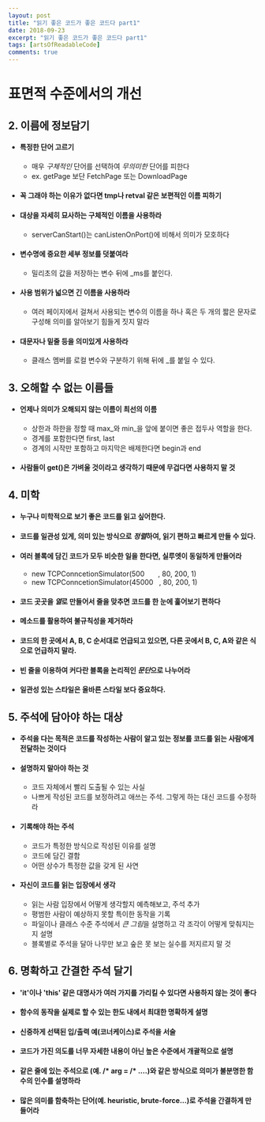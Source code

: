 ```yaml
---
layout: post
title: "읽기 좋은 코드가 좋은 코드다 part1"
date: 2018-09-23
excerpt: "읽기 좋은 코드가 좋은 코드다 part1"
tags: [artsOfReadableCode]
comments: true
---
```


# 표면적 수준에서의 개선

## 2. 이름에 정보담기

* #### 특정한 단어 고르기
	* 매우 *구체적인* 단어를 선택하여 *무의미한* 단어를 피한다
	* ex. getPage 보단 FetchPage 또는 DownloadPage

* #### 꼭 그래야 하는 이유가 없다면 tmp나 retval 같은 보편적인 이름 피하기

* #### 대상을 자세히 묘사하는 구체적인 이름을 사용하라
	* serverCanStart()는 canListenOnPort()에 비해서 의미가 모호하다

* #### 변수명에 중요한 세부 정보를 덧붙여라
	* 밀리초의 값을 저장하는 변수 뒤에 _ms를 붙인다.

* #### 사용 범위가 넓으면 긴 이름을 사용하라
	* 여러 페이지에서 걸쳐서 사용되는 변수의 이름을 하나 혹은 두 개의 짧은 문자로 구성해 의미를 알아보기 힘들게 짓지 말라

* #### 대문자나 밑줄 등을 의미있게 사용하라
	* 클래스 멤버를 로컬 변수와 구분하기 위해 뒤에 _를 붙일 수 있다.

## 3. 오해할 수 없는 이름들

* #### 언제나 의미가 오해되지 않는 이름이 최선의 이름
	* 상한과 하한을 정할 때 max_와 min_을 앞에 붙이면 좋은 접두사 역할을 한다.
	* 경계를 포함한다면 first, last
	* 경계의 시작만 포함하고 마지막은 배제한다면 begin과 end

* #### 사람들이 get()은 가벼울 것이라고 생각하기 때문에 무겁다면 사용하지 말 것

## 4. 미학

* #### 누구나 미학적으로 보기 좋은 코드를 읽고 싶어한다.
* #### 코드를 일관성 있게, 의미 있는 방식으로 *정렬*하여, 읽기 편하고 빠르게 만들 수 있다.

* #### 여러 블록에 담긴 코드가 모두 비슷한 일을 한다면, 실루엣이 동일하게 만들어라
	* new TCPConncetionSimulator(500  &nbsp; &nbsp; &nbsp; , 80, 200, 1)
	* new TCPConncetionSimulator(45000 &nbsp; , 80, 200, 1)
	
*  #### 코드 곳곳을 *열*로 만들어서 줄을 맞추면 코드를 한 눈에 훑어보기 편하다

* #### 메소드를 활용하여 불규칙성을 제거하라

* #### 코드의 한 곳에서 A, B, C 순서대로 언급되고 있으면, 다른 곳에서 B, C, A와 같은 식으로 언급하지 말라.

* #### 빈 줄을 이용하여 커다란 블록을 논리적인 *문단*으로 나누어라
* #### 일관성 있는 스타일은 올바른 스타일 보다 중요하다.

## 5. 주석에 담아야 하는 대상
* #### 주석을 다는 목적은 코드를 작성하는 사람이 알고 있는 정보를 코드를 읽는 사람에게 전달하는 것이다

* #### 설명하지 말아야 하는 것
	*  코드 자체에서 빨리 도출될 수 있는 사실
	*  나쁘게 작성된 코드를 보정하려고 애쓰는 주석. 그렇게 하는 대신 코드를 수정하라

*  #### 기록해야 하는 주석
	* 코드가 특정한 방식으로 작성된 이유를 설명
	* 코드에 담긴 결함
	* 어떤 상수가 특정한 값을 갖게 된 사연

* #### 자신이 코드를 읽는 입장에서 생각
	* 읽는 사람 입장에서 어떻게 생각할지 예측해보고, 주석 추가
	* 평범한 사람이 예상하지 못할 특이한 동작을 기록
	* 파일이나 클래스 수준 주석에서 *큰 그림*을 설명하고 각 조각이 어떻게 맞춰지는지 설명
	* 블록별로 주석을 달아 나무만 보고 숲은 못 보는 실수를 저지르지 말 것

## 6. 명확하고 간결한 주석 달기
* #### 'it'이나 'this' 같은 대명사가 여러 가지를 가리킬 수 있다면 사용하지 않는 것이 좋다
* #### 함수의 동작을 실제로 할 수 있는 한도 내에서 최대한 명확하게 설명
* #### 신중하게 선택된 입/출력 예(코너케이스)로 주석을 서술
* #### 코드가 가진 의도를 너무 자세한 내용이 아닌 높은 수준에서 개괄적으로 설명
* #### 같은 줄에 있는 주석으로 (예. /* arg = /* ....)와 같은 방식으로 의미가 불분명한 함수의 인수를 설명하라
* #### 많은 의미를 함축하는 단어(예. heuristic, brute-force...)로 주석을 간결하게 만들어라
